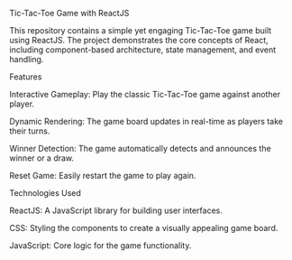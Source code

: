 Tic-Tac-Toe Game with ReactJS

This repository contains a simple yet engaging Tic-Tac-Toe game built using ReactJS. The project demonstrates the core concepts of React, including component-based architecture, state management, and event handling.


Features

Interactive Gameplay: Play the classic Tic-Tac-Toe game against another player.

Dynamic Rendering: The game board updates in real-time as players take their turns.

Winner Detection: The game automatically detects and announces the winner or a draw.

Reset Game: Easily restart the game to play again.

Technologies Used

ReactJS: A JavaScript library for building user interfaces.

CSS: Styling the components to create a visually appealing game board.

JavaScript: Core logic for the game functionality.
